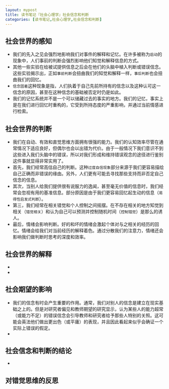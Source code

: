 ```yaml
---
layout: mypost
title: 读书笔记『社会心理学』社会信念和判断
categories: [读书笔记,社会心理学,社会信念和判断]
---
```


## 社会世界的感知

+ 我们的先入之见会强烈地影响我们对事件的解释和记忆。在许多被称为`启动`的现象中，人们事前的判断会强烈影响他们知觉和解释信息的方式。
+ 其他一些实验在给被试提供信息之后会在他们的头脑中植入判断或错误信念。这些实验揭示出，正如`事前判断`会扭曲我们的知觉和解释一样，`事后判断`也会扭曲我们的回忆。
+ `信念固着`这种现象是指，人们执着于自己先前所持有的信念以及这种认可这一信念的原因，甚至在这种信念的基础被否定时仍是如此。
+ 我们的记忆系统并不是一个可以储藏过去的事实的地方。我们的记忆，事实上是在我们进行回忆时重构的，它受到所持态度的严重影响，并通过当前情感进行检索。

## 社会世界的判断

+ 我们在自动、有效和直觉思维方面拥有很强的能力。我们的认知效率尽管在通常情况下适应良好，但偶尔也会以出错为代价。由于一般情况下我们意识不到这些进入我们头脑中的错误，所以对我们形成和维持错误观念的途径进行鉴别这件事就显得非常实用了。
+ 首先，我们经常高估自己的判断。这种`过度自信现象`部分来源于我们更容易描绘自己正确而非错误的缘由。另外，人们更有可能去寻找那些支持而非否定自己信念的信息。
+ 其次，当别人给我们提供很有说服力的逸闻，甚至毫无价值的信息时，我们经常会忽视有用的基准信息。部分原因是由于我们更容易回忆起生动的信息（`易得性启发式判断`）。
+ 第三，我们经常在相关错觉和个人控制之间摇摆。在不存在相关的地方知觉到相关（`错觉相关`）和认为自己可以预测并控制随机时间（`控制错觉`）是那么的诱人。
+ 最后，情绪会影响判断。好的和坏的情绪会激起个体对与之相关的经历的回忆。情绪会给我们对当前经历的解释着色。通过分散我们的注意力，情绪还会影响我们做判断时思考的深度和效率。

## 社会世界的解释

+ 
+ 

## 社会期望的影响

+ 我们的信念有时会产生重要的作用。通常，我们对别人的信念是建立在现实基础之上的。但是对研究者偏见和教师期望的研究显示，认为某些人的能力超常（或能力不足）的错误信念会引导教师和研究者给予那些人特别的关照。这可能会英法他们做出更出色（或平庸）的表现，并且因此看起来似乎会确证一个实际上错误的假定。
+ 

## 社会信念和判断的结论

+ 

## 对错觉思维的反思
